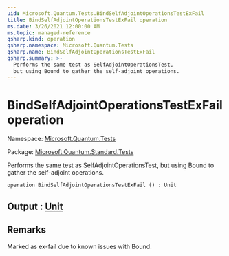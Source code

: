 ```yaml
---
uid: Microsoft.Quantum.Tests.BindSelfAdjointOperationsTestExFail
title: BindSelfAdjointOperationsTestExFail operation
ms.date: 3/26/2021 12:00:00 AM
ms.topic: managed-reference
qsharp.kind: operation
qsharp.namespace: Microsoft.Quantum.Tests
qsharp.name: BindSelfAdjointOperationsTestExFail
qsharp.summary: >-
  Performs the same test as SelfAdjointOperationsTest,
  but using Bound to gather the self-adjoint operations.
---
```


# BindSelfAdjointOperationsTestExFail operation

Namespace: [Microsoft.Quantum.Tests](xref:Microsoft.Quantum.Tests)

Package: [Microsoft.Quantum.Standard.Tests](https://nuget.org/packages/Microsoft.Quantum.Standard.Tests)


Performs the same test as SelfAdjointOperationsTest,but using Bound to gather the self-adjoint operations.

```qsharp
operation BindSelfAdjointOperationsTestExFail () : Unit
```


## Output : [Unit](xref:microsoft.quantum.lang-ref.unit)



## Remarks

Marked as ex-fail due to known issues with Bound.